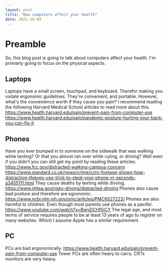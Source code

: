 ```yaml
---
layout: post
title: "How computers affect your health"
date: 2021-10-04
---
```


# Preamble

So, this blog post is going to talk about computers affect your health. I'm primiarly going to focus on the physical aspects. 

## Laptops

Laptops have a small screen, touchpad, and keyboard. Therefor making you violate ergonomic guidelines. They're convenient, and portable. However, what's the convenience worth if they cause you pain? I recommend reading the following Harvard Medical School articles to read more about this. https://www.health.harvard.edu/pain/prevent-pain-from-computer-use https://www.health.harvard.edu/pain/pandemic-posture-hurting-your-back-you-can-fix-it

## Phones

Have you ever bumped in to someone on the sidewalk that was walking while texting? Or that you almost ran over while cyling, or driving? Well even if you didn't you can still get my point by reading these articles. https://www.fcc.gov/distracted-walking-campus-concern https://www.standard.co.uk/news/crime/cctv-footage-shows-how-distraction-thieves-use-trick-to-steal-your-phone-in-seconds-a3455111.html They cause deaths by texting while driving. https://www.nhtsa.gov/risky-driving/distracted-driving Phones also cause bad posture and therefore are egronomic. https://www.ncbi.nlm.nih.gov/pmc/articles/PMC6527223/ Phones are also harmful to children. Even though most parents use phones as a pacifer. https://www.youtube.com/watch?v=BwyDCHf5iCY The legal age, and most terms of service requires people to be at least 13 years of ago to register on many websites. Which I assume Apple has a similar requirement.

## PC

PCs are bad ergonomically. https://www.health.harvard.edu/pain/prevent-pain-from-computer-use Tower PCs are often heavy to carry. CRTs monitors are very heavy. 
